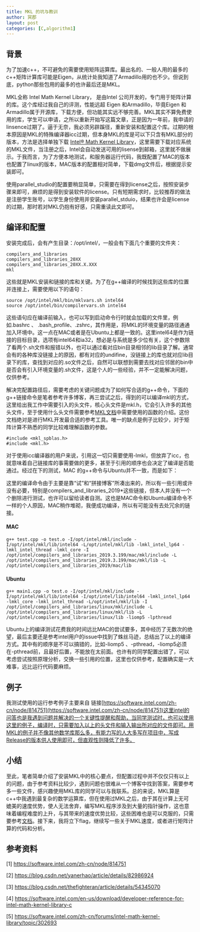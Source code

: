 ```yaml
---
title: MKL 的坑与教训
author: 冥郡
layout: post
categories: [C,algorithm1]
---
```


## 背景

为了加速c++，不可避免的需要使用矩阵运算库。最出名的、一般人用的最多的c++矩阵计算库可能是Eigen，从统计处我知道了Armadillo用的也不少。但说到底，python那些包用的最多的也许最后还是MKL。

MKL全称 Intel Math Kernel Library， 是由Intel 公司开发的，专门用于矩阵计算的库。这个库经过我自己的评测，性能远超 Eigen 和Armadillo，毕竟Eigen 和Armadillo属于开源库，下载方便，但功能其实远不够完善。MKL其实不算免费使用的库，学生可以申请，之所以重新开始写这篇文章，正是因为一年前，我申请的linsence过期了。逼于无奈，我必须另辟蹊径，重新安装和配置这个库。过期的根本原因是MKL的特殊编译器icc过期，但本身MKL的库是可以下只含有MKL部分的版本，方法是选择单独下载 [Intel® Math Kernel Library](https://software.intel.com/en-us/mkl/choose-download/linux)，这里需要下载对应系统的MKL文件，当注册之后，Intel会自动发送可用的lisense到邮箱，这里就不做展示。于我而言，为了方便本地测试，和服务器运行代码，我既配置了MAC的版本也配置了linux的版本，MAC版本的配置相对简单，下载dmg文件后，根据提示安装即可。

使用parallel_studio的配置要稍显简单，只需要在得到license之后，按照安装步骤来即可，麻烦的是得到安装软件的license。只有短期需求时，比较推荐的做法是注册学生账号，以学生身份使用并安装parallel_stduio，结果也许会是license的过期，那时若对MKL仍抱有好感，只需重读此文即可。

## 编译和配置

安装完成后，会有产生目录：/opt/intel/，一般会有下面几个重要的文件夹：

```
compilers_and_libraries	
compilers_and_libraries_20XX
compilers_and_libraries_20XX.X.XXX
mkl
```

这些就是MKL安装和链接的库和关键。为了在g++编译的时候找到这些库的位置并连接上，需要使用以下的语句：
```
source /opt/intel/mkl/bin/mklvars.sh intel64
source /opt/intel/bin/compilervars.sh intel64
```

这些语句应在编译前输入，也可以写到启动命令行时就会加载的文件里，例如.bashrc 、 .bash_profile、.zshrc，其作用是，将MKL的环境变量的路径通通加入环境中。这一点在MAC或者是在Ubuntu上都是一致的。这里intel64是作为链接的目标目录，选项有intel64和ia32，想必是与系统是多少位有关，这个参数除了看两个.sh文件和报错以外，也可以通过看对应bin目录相邻的lib目录了解。通常会有的各种库没链接上的原因，都有对应的undifine，没链接上的库也就对应lib目录下的库，查找到对应的.so文件之后，自然可以联想到需要去找对应邻居的bin中是否会有引入环境变量的.sh文件，这是个人的一些经验，并不一定能解决问题，仅供参考。

解决完配置路径后，需要考虑的关键问题成为了如何写合适的g++命令，下面的g++链接命令是笔者参考许多博客，再三尝试之后，得到的可以编译mkl的方式，这里给出我工作中需要引入的头文件，核心头文件是mkl.h，它会引入许多的其他头文件，至于使用什么头文件需要参考[MKL文档](https://software.intel.com/en-us/download/developer-reference-for-intel-math-kernel-library-c)中需要使用的函数的介绍。这份文档绝对是进行MKL开发最合适的参考工具。唯一的缺点是例子比较少，对于矩阵计算不熟悉的同学比较难理解函数的参数。

```
#include <mkl_spblas.h>
#include <mkl.h>
```

对于使用icc编译器的用户来说，引用这一切只需要使用-lmkl，但放弃了icc，也就意味着自己链接库的事需要做的更多，甚至于引用的顺序也会决定了编译是否能通过。经过在下的测试，MAC 的g++命令与Ubuntu并不一致，而是如下：


这里的编译命令由于主要是靠“试”和“拼接博客”所凑出来的，所以有一些引用或许没有必要，特别是compilers_and_libraries_2019\*这些链接，但本人并没有一个个删除进行测试，也许可以留给读者自测。这也是MAC命令和Ubuntu编译命令不一样的个人原因，MAC稍作堆砌，我便成功编译，所以有可能没有去处冗余的链接。

#### MAC

```
g++ test.cpp -o test.o -I/opt/intel/mkl/include -I/opt/intel/mkl/lib/intel64 -L/opt/intel/mkl/lib -lmkl_intel_lp64 -lmkl_intel_thread -lmkl_core -I /opt/intel/compilers_and_libraries_2019.3.199/mac/mkl/include -L /opt/intel/compilers_and_libraries_2019.3.199/mac/mkl/lib -L /opt/intel/compilers_and_libraries_2019/mac/lib

```
#### Ubuntu

```
g++ main1.cpp -o test.o -I/opt/intel/mkl/include -I/opt/intel/mkl/lib/intel64 -I/opt/intel/lib/intel64 -lmkl_intel_lp64 -lmkl_core -lmkl_intel_thread -L/opt/intel/mkl/lib -I /opt/intel/compilers_and_libraries/linux/mkl/include -L /opt/intel/compilers_and_libraries/linux/mkl/lib -L /opt/intel/compilers_and_libraries/linux/lib -liomp5 -lpthread
```

Ubuntu上的编译测试花费我的时间远比MAC的尝试要多，其中经历了无数次的绝望，最后主要还是参考intel用户的issue中找到了蛛丝马迹，总结出了以上的编译方式。其中有的顺序是不可以搞错的，比如-liomp5 、-pthread，-liomp5必须在-pthread前，且最好后置，不能放在太前面。也许有的同学配置出错了，可以考虑尝试按照原理分析，交换一些引用的位置，这里也仅供参考，配置确实是一大难事，远比运行代码要麻烦。

## 例子

我测试使用的运行参考例子主要来自 链接[https://software.intel.com/zh-cn/node/814751](https://software.intel.com/zh-cn/node/814751)这里intel的问答也是我遇到问题并解决的一个关键性提醒和帮助，当同学测试时，也可以使用这里的例子，编译时，只需要加入以上的头文件和输入输出所对应的文件即可。用MKL的例子并不像其他数学库那么多，有能力写的人大多写在项目中，写成Release的版本供人使用即可，但直观性则降低了许多。


## 小结

至此，笔者简单介绍了安装MKL中的核心要点，但配置过程中并不仅仅只有以上的问题，由于参考资料比较少，遇到问题也很难从一个博客中找到答案，需要参考多一些文件，感兴趣使用MKL库的同学可以与我联系。总的来说，MKL算是c++中我遇到最复杂的数学运算库，但在使用过MKL之后，由于其在计算上无可媲美的速度优势，使人无法舍弃，编写MKL程序涉及到大量的指针操作，这也意味着编程难度的上升，与其带来的速度优势比较，这些困难也是可以克服的，只需要参考[文档](https://software.intel.com/en-us/download/developer-reference-for-intel-math-kernel-library-c)。接下来，我将立下flag，继续写一些关于MKL速度，或者进行矩阵计算的代码和分析。


## 参考资料

[1] <https://software.intel.com/zh-cn/node/814751>

[2] <https://blog.csdn.net/yanerhao/article/details/82986924>

[3] <https://blog.csdn.net/thefighteran/article/details/54345070>

[4] <https://software.intel.com/en-us/download/developer-reference-for-intel-math-kernel-library-c>

[5] <https://software.intel.com/zh-cn/forums/intel-math-kernel-library/topic/302693>
